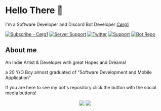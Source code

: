 # Hello There 👋

I'm a Software Developer and Discord Bot Developer [Cørg1](https://www.youtube.com/channel/UCnkviocxvPGS_80aNjJrCkQ)


[![Subscribe - Cørg1](https://img.shields.io/badge/Cørg1-F72424?style=for-the-badge&logo=youtube)](https://www.youtube.com/channel/UCnkviocxvPGS_80aNjJrCkQ)
[![Server Support](https://img.shields.io/badge/🐰_Bunny_Company_🐰-5865F2?style=for-the-badge&logo=discord&logoColor=FFFFFF)](https://discord.gg/UF4zErDJzD)
[![Twitter](https://img.shields.io/badge/@corgiOfficial1_(+18)-1DA1F2?style=for-the-badge&logo=twitter&logoColor=FFFFFF)](https://twitter.com/corgiOfficial1)
[![Support](https://img.shields.io/badge/Support_Me-FFDD00?style=for-the-badge&logo=buymeacoffee&logoColor=000000)](https://discord.gg/UF4zErDJzD)
[![Bot Repo](https://img.shields.io/badge/Bot_Project-34E1EB?style=for-the-badge&logo=discord&logoColor=FFFFFF)](https://github.com/Cd-corgi/OtterBot-project)


## About me

An Indie Artist & Developer with great Hopes and Dreams!

a 20 Y/O Boy almost graduated of "Software Development and Mobile Application"

If you are here to see my bot's repository click the button with the social media buttons!

<p align="center">
<img align="center" src="https://github-readme-stats.vercel.app/api?username=cd-corgi&show_icons=true&theme=tokyonight" />

<img align="center" src="https://github-readme-stats.vercel.app/api/top-langs?username=cd-corgi&layout=compact&theme=blue-green"/>
</p>

